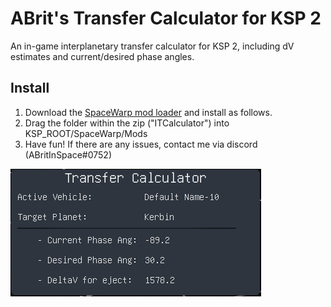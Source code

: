 # ABrit's Transfer Calculator for KSP 2
An in-game interplanetary transfer calculator for KSP 2, including dV estimates and current/desired phase angles.

## Install

1. Download the [SpaceWarp mod loader](https://github.com/SpaceWarpDev/SpaceWarp) and install as follows.
2. Drag the folder within the zip ("ITCalculator") into KSP_ROOT/SpaceWarp/Mods
3. Have fun! If there are any issues, contact me via discord (ABritInSpace#0752)

![Transfer Calculator GUI (including phase angle, current angle and estimated dV](https://github.com/ABritInSpace/TransferCalculator-KSP2/blob/master/transfercalc.png?raw=true)
